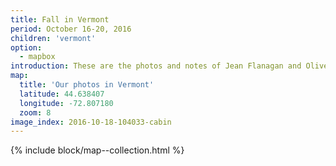 ```yaml
---
title: Fall in Vermont
period: October 16-20, 2016
children: 'vermont'
option:
  - mapbox
introduction: These are the photos and notes of Jean Flanagan and Oliver Pattison during our elopement in Vermont in October 2016.
map:
  title: 'Our photos in Vermont'
  latitude: 44.638407
  longitude: -72.807180
  zoom: 8
image_index: 2016-10-18-104033-cabin
---
```


{% include block/map--collection.html %}
